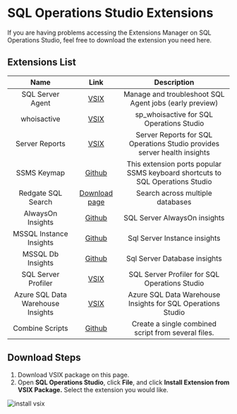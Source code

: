 # SQL Operations Studio Extensions

If you are having problems accessing the Extensions Manager on SQL Operations Studio, feel free to download the extension you need here. 

## Extensions List
| Name             | Link          | Description  |
| :--------------: |:-------------:| :------------:|
| SQL Server Agent | [VSIX](https://sqlopsextensions.blob.core.windows.net/extensions/agent/agent-0.31.4.vsix)              | Manage and troubleshoot SQL Agent jobs (early preview) |
| whoisactive      | [VSIX](https://sqlopsextensions.blob.core.windows.net/extensions/whoisactive/whoisactive-0.1.1.vsix)              | sp_whoisactive for SQL Operations Studio |
| Server Reports   | [VSIX](https://sqlopsextensions.blob.core.windows.net/extensions/ServerReports/server-report-0.1.2.vsix) | Server Reports for SQL Operations Studio provides server health insights |
| SSMS Keymap      | [Github](https://github.com/kevcunnane/ssmskeymap/releases/) | This extension ports popular SSMS keyboard shortcuts to SQL Operations Studio |
| Redgate SQL Search | [Download page](https://www.redgatefoundry.com/SQLSearch) | Search across multiple databases |
| AlwaysOn Insights | [Github](https://github.com/Matticusau/sqlops-alwayson-insights/releases/tag/0.2.1) | SQL Server AlwaysOn insights |
| MSSQL Instance Insights | [Github](https://github.com/Matticusau/sqlops-mssql-instance-insights/releases/tag/0.2.1) | Sql Server Instance insights |
| MSSQL Db Insights   | [Github](https://github.com/Matticusau/sqlops-mssql-db-insights/releases/tag/0.2.1) | Sql Server Database insights |
| SQL Server Profiler   | [VSIX](https://sqlopsextensions.blob.core.windows.net/extensions/profiler/profiler-0.1.2.vsix) | SQL Server Profiler for SQL Operations Studio |
| Azure SQL Data Warehouse Insights   | [VSIX](https://sqlopsextensions.blob.core.windows.net/extensions/sqldwInsights/sql-dw-0.0.1.vsix) | Azure SQL Data Warehouse Insights for SQL Operations Studio |
| Combine Scripts   | [Github](https://github.com/BateleurIO/sqlops-combine-scripts/releases/tag/1.2.0) | Create a single combined script from several files. |

## Download Steps
1. Download VSIX package on this page.
2. Open **SQL Operations Studio**, click **File**, and click **Install Extension from VSIX Package.** Select the extension you would like.

![install vsix](https://i.imgur.com/TMur9Yp.png)